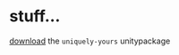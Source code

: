 # stuff...
[download](https://github.com/ophura/stuff.../releases/download/unity/UniquelyYours.unitypackage) the `uniquely-yours` unitypackage
